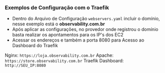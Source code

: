 ### Exemplos de Configuração com o Traefik
* Dentro do Arquivo de Configuração `webservers.yaml` incluir o domínio, nesse exemplo está o **observability.com.br**
* Após aplicar as configurações, no provedor onde registrou o domínio basta realizar os apontamentos para os IP's dos EC2
* Acessar os endereços e também a porta 8080 para Acesso ao Dashboard do Traefik

Nginx:   `https://loja.observability.com.br`
Apache:  `https://store.observability.com.br`
Traefik Dashboard: `http://SEU_IP:8080`
